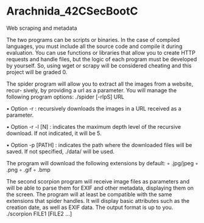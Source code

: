 # Arachnida_42CSecBootC
Web scraping and metadata

The two programs can be scripts or binaries. In the case of compiled languages, you must
include all the source code and compile it during evaluation. You can use functions or
libraries that allow you to create HTTP requests and handle files, but the logic of each
program must be developed by yourself. So, using wget or scrapy will be considered
cheating and this project will be graded 0.

The spider program will allow you to extract all the images from a website, recur-
sively, by providing a url as a parameter. You will manage the following program options:
./spider [-rlpS] URL

• Option -r : recursively downloads the images in a URL received as a parameter.

• Option -r -l [N] : indicates the maximum depth level of the recursive download.
If not indicated, it will be 5.

• Option -p [PATH] : indicates the path where the downloaded files will be saved.
If not specified, ./data/ will be used.

The program will download the following extensions by default:
◦ .jpg/jpeg
◦ .png
◦ .gif
◦ .bmp

The second scorpion program will receive image files as parameters and will be able
to parse them for EXIF and other metadata, displaying them on the screen. The program
will at least be compatible with the same extensions that spider handles. It will display
basic attributes such as the creation date, as well as EXIF data. The output format is
up to you.
./scorpion FILE1 [FILE2 ...]
